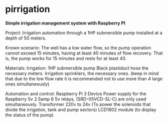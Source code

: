 # pirrigation

<strong>Simple irrigation management system with Raspberry PI</strong>

Project: Irrigation automation through a 1HP submersible pump installed at a depth of 50 meters.

Known scenario:
The well has a low water flow, so the pump operation cannot exceed 15 minutes, having at least 40 minutes of flow recovery. That is, the pump works for 15 minutes and rests for at least 40.

Materials:
Irrigation: 1HP submersible pump
Black plastiduct hose the necessary meters.
Irrigation sprinklers, the necessary ones. (keep in mind that due to the low flow rate it is recommended not to use more than 4 large ones simultaneously)

Automation and control:
Raspberry Pi 3 Device
Power supply for the Raspberry 5v 2.5amp
6 5v relays, (SRD-05VCD-SL-C) are only used simultaneously.
Transformer 220v to 24v (To power the solenoids that divide the irrigation, tank and pump sectors)
LCD1602 module (to display the status of the pump)
